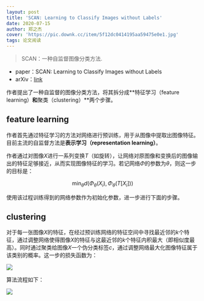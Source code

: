 ```yaml
---
layout: post
title: 'SCAN: Learning to Classify Images without Labels'
date: 2020-07-15
author: 郑之杰
cover: 'https://pic.downk.cc/item/5f12dc0414195aa59475e0e1.jpg'
tags: 论文阅读
---
```


> SCAN：一种自监督图像分类方法.

- paper：SCAN: Learning to Classify Images without Labels
- arXiv：[link](https://arxiv.org/abs/2005.12320)

作者提出了一种自监督的图像分类方法，将其拆分成**特征学习（feature learning）**和**聚类（clustering）**两个步骤。

## feature learning
作者首先通过特征学习的方法对网络进行预训练，用于从图像中提取出图像特征。目前主流的自监督方法是**表示学习（representation learning）**。

作者通过对图像$X$进行一系列变换$T$（如旋转），让网络对原图像和变换后的图像输出的特征足够接近，从而实现图像特征的学习。若记网络$Φ$的参数为$θ$，则这一步的目标是：

$$ \mathop{\min}_{θ} d(Φ_θ(X_i),Φ_θ(T[X_i])) $$

使用该过程训练得到的网络参数作为初始化参数，进一步进行下面的步骤。

## clustering
对于每一张图像$X$的特征，在经过预训练网络的特征空间中寻找最近邻的$k$个特征，通过调整网络使得图像$X$的特征与这最近邻的$k$个特征内积最大（即相似度最高）。同时通过聚类给图像$X$一个伪分类标签$c$，通过调整网络最大化图像特征属于该类别的概率。这一步的损失函数为：

![](https://pic.downk.cc/item/5f12e5a714195aa59478d3b0.jpg)

算法流程如下：

![](https://pic.downk.cc/item/5f12e87c14195aa59479d834.jpg)

